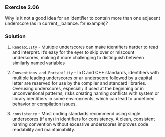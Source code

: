 ### Exercise 2.06

Why is it not a good idea for an identifier to contain more than one adjacent underscore (as in current__balance. for example)?

### Solution

1. `Readability` - Multiple underscores can make identifiers harder to read and interpret. It’s easy for the eyes to skip over or miscount underscores, making it more challenging to distinguish between similarly named variables  

2. `Conventions and Portability` - In C and C++ standards, identifiers with multiple leading underscores or an underscore followed by a capital letter are reserved for use by the compiler and standard libraries. Overusing underscores, especially if used at the beginning or in unconventional patterns, risks creating naming conflicts with system or library identifiers in some environments, which can lead to undefined behavior or compilation issues.

3. `consistency` -  Most coding standards recommend using single underscores (if any) in identifiers for consistency. A clean, consistent naming convention without excessive underscores improves code readability and maintainability.